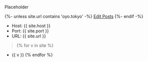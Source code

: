 ---
---
Placeholder

{%- unless site.url contains 'oyo.tokyo' -%}
<a href="/admin/collections/posts" target="_blank">Edit Posts</a>
{%- endif -%}

* Host: {{ site.host }}
* Port: {{ site.port }}
* URL: {{ site.url }}

> {% for v in site %}
* {{ v }}
{% endfor %}
